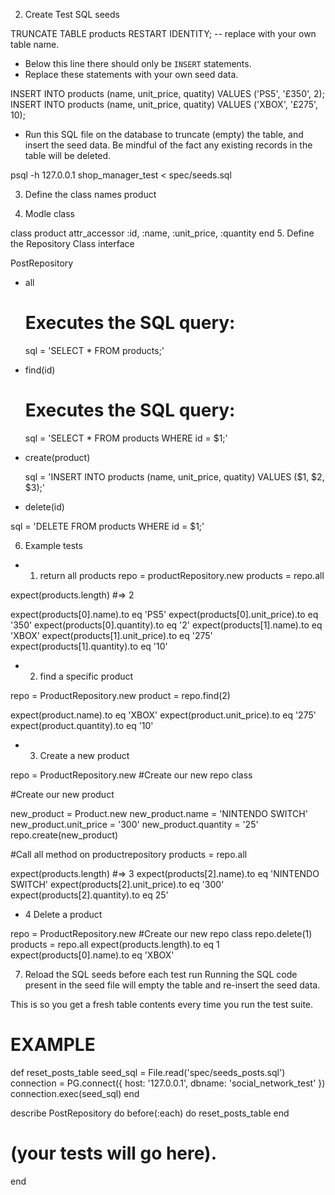 2. Create Test SQL seeds

TRUNCATE TABLE products RESTART IDENTITY; -- replace with your own table name.

- Below this line there should only be `INSERT` statements.
- Replace these statements with your own seed data.

INSERT INTO products (name, unit_price, quatity) VALUES ('PS5', '£350', 2);
INSERT INTO products (name, unit_price, quatity) VALUES ('XBOX', '£275', 10);



 - Run this SQL file on the database to truncate (empty) the table, and insert the seed data. Be mindful of the fact any existing records in the table will be deleted.

psql -h 127.0.0.1 shop_manager_test < spec/seeds.sql

3. Define the class names 
product

4. Modle class

class product 
   attr_accessor :id, :name, :unit_price, :quantity
end
5. Define the Repository Class interface

PostRepository

- all
  # Executes the SQL query:
  sql = 'SELECT * FROM products;'


- find(id)
  # Executes the SQL query:
  sql = 'SELECT * FROM products WHERE id = $1;'


- create(product)

  sql = 'INSERT INTO products (name, unit_price, quatity) VALUES ($1, $2, $3);'

- delete(id)

sql = 'DELETE FROM products WHERE id = $1;'

   


6. Example tests 

* 1. return all products
repo = productRepository.new
products = repo.all

expect(products.length) #=> 2

expect(products[0].name).to eq 'PS5'
expect(products[0].unit_price).to eq '350'
expect(products[0].quantity).to eq '2'
expect(products[1].name).to eq 'XBOX'
expect(products[1].unit_price).to eq '275'
expect(products[1].quantity).to eq '10'


* 2. find a specific product

repo = ProductRepository.new
product = repo.find(2)

expect(product.name).to eq 'XBOX'
expect(product.unit_price).to eq '275'
expect(product.quantity).to eq '10'

* 3. Create a new product

repo = ProductRepository.new #Create our new repo class

#Create our new product

new_product = Product.new
new_product.name = 'NINTENDO SWITCH'
new_product.unit_price = '300'
new_product.quantity = '25'
repo.create(new_product)

#Call all method on productrepository
products = repo.all

expect(products.length) #=> 3
expect(products[2].name).to eq 'NINTENDO SWITCH'
expect(products[2].unit_price).to eq '300'
expect(products[2].quantity).to eq 25'

* 4 Delete a product

repo = ProductRepository.new #Create our new repo class
repo.delete(1)
products = repo.all
expect(products.length).to eq 1
expect(products[0].name).to eq 'XBOX'




7. Reload the SQL seeds before each test run
Running the SQL code present in the seed file will empty the table and re-insert the seed data.

This is so you get a fresh table contents every time you run the test suite.

# EXAMPLE

def reset_posts_table
  seed_sql = File.read('spec/seeds_posts.sql')
  connection = PG.connect({ host: '127.0.0.1', dbname: 'social_network_test' })
  connection.exec(seed_sql)
end

describe PostRepository do
  before(:each) do 
    reset_posts_table
  end

  # (your tests will go here).
end